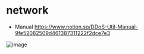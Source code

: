 # network
- Manual
https://www.notion.so/DDoS-Util-Manual-9fe52082509d461387311222f2dce7e3  
  
![image](https://user-images.githubusercontent.com/57353430/124280495-b4799e00-db83-11eb-88ab-a054533c8916.png)
